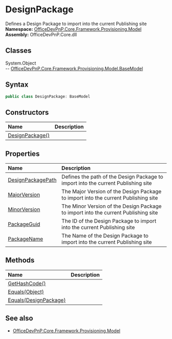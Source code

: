 # DesignPackage
Defines a Design Package to import into the current Publishing site  
**Namespace:** [OfficeDevPnP.Core.Framework.Provisioning.Model](OfficeDevPnP.Core.Framework.Provisioning.Model.md)  
**Assembly:** OfficeDevPnP.Core.dll  
## Classes
System.Object  
-- [OfficeDevPnP.Core.Framework.Provisioning.Model.BaseModel](OfficeDevPnP.Core.Framework.Provisioning.Model.BaseModel.md)
## Syntax
```C#
public class DesignPackage: BaseModel
```
## Constructors
|**Name**|**Description**|
|:-----|:-----|
| [DesignPackage()](DesignPackageconstructor1details.md) | 
## Properties
|**Name**|**Description**|
|:-----|:-----|
| [DesignPackagePath](DesignPackage.DesignPackagePath.md) | Defines the path of the Design Package to import into the current Publishing site
| [MajorVersion](DesignPackage.MajorVersion.md) | The Major Version of the Design Package to import into the current Publishing site
| [MinorVersion](DesignPackage.MinorVersion.md) | The Minor Version of the Design Package to import into the current Publishing site
| [PackageGuid](DesignPackage.PackageGuid.md) | The ID of the Design Package to import into the current Publishing site
| [PackageName](DesignPackage.PackageName.md) | The Name of the Design Package to import into the current Publishing site
## Methods
|**Name**|**Description**|
|:-----|:-----|
| [GetHashCode()](DesignPackageGetHashCode.md) | 
| [Equals(Object)](DesignPackageEqualsObject.md) | 
| [Equals(DesignPackage)](DesignPackageEqualsDesignPackage.md) | 
## See also
- [OfficeDevPnP.Core.Framework.Provisioning.Model](OfficeDevPnP.Core.Framework.Provisioning.Model.md)
